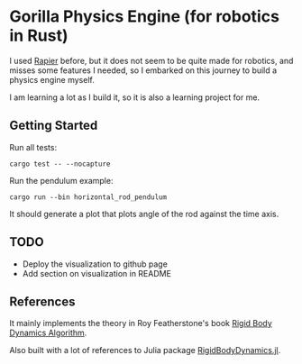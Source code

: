 # Gorilla Physics Engine (for robotics in Rust)

I used [Rapier](https://github.com/dimforge/rapier) before, but it does not seem to be quite made for robotics, and misses some features I needed, so I embarked on this journey to build a physics engine myself.

I am learning a lot as I build it, so it is also a learning project for me.

## Getting Started

Run all tests:

`cargo test -- --nocapture`

Run the pendulum example:

`cargo run --bin horizontal_rod_pendulum`

It should generate a plot that plots angle of the rod against the time axis.

## TODO

- Deploy the visualization to github page
- Add section on visualization in README

## References

It mainly implements the theory in Roy Featherstone's book [Rigid Body Dynamics Algorithm](https://royfeatherstone.org/).

Also built with a lot of references to Julia package [RigidBodyDynamics.jl](https://github.com/JuliaRobotics/RigidBodyDynamics.jl).
